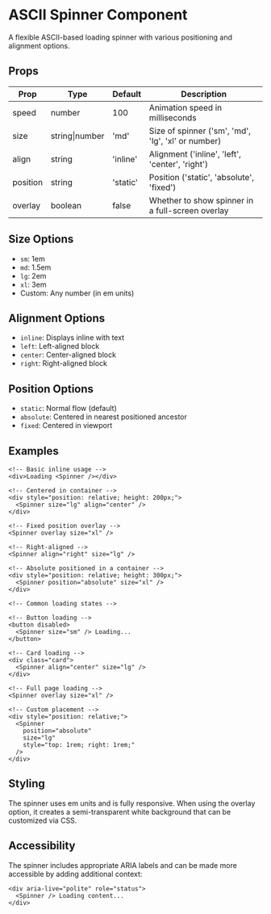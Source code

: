 # ASCII Spinner Component

A flexible ASCII-based loading spinner with various positioning and alignment options.

## Props

| Prop | Type | Default | Description |
|------|------|---------|-------------|
| speed | number | 100 | Animation speed in milliseconds |
| size | string\|number | 'md' | Size of spinner ('sm', 'md', 'lg', 'xl' or number) |
| align | string | 'inline' | Alignment ('inline', 'left', 'center', 'right') |
| position | string | 'static' | Position ('static', 'absolute', 'fixed') |
| overlay | boolean | false | Whether to show spinner in a full-screen overlay |

## Size Options
- `sm`: 1em
- `md`: 1.5em
- `lg`: 2em
- `xl`: 3em
- Custom: Any number (in em units)

## Alignment Options
- `inline`: Displays inline with text
- `left`: Left-aligned block
- `center`: Center-aligned block
- `right`: Right-aligned block

## Position Options
- `static`: Normal flow (default)
- `absolute`: Centered in nearest positioned ancestor
- `fixed`: Centered in viewport

## Examples

```svelte
<!-- Basic inline usage -->
<div>Loading <Spinner /></div>

<!-- Centered in container -->
<div style="position: relative; height: 200px;">
  <Spinner size="lg" align="center" />
</div>

<!-- Fixed position overlay -->
<Spinner overlay size="xl" />

<!-- Right-aligned -->
<Spinner align="right" size="lg" />

<!-- Absolute positioned in a container -->
<div style="position: relative; height: 300px;">
  <Spinner position="absolute" size="xl" />
</div>

<!-- Common loading states -->

<!-- Button loading -->
<button disabled>
  <Spinner size="sm" /> Loading...
</button>

<!-- Card loading -->
<div class="card">
  <Spinner align="center" size="lg" />
</div>

<!-- Full page loading -->
<Spinner overlay size="xl" />

<!-- Custom placement -->
<div style="position: relative;">
  <Spinner 
    position="absolute" 
    size="lg"
    style="top: 1rem; right: 1rem;"
  />
</div>
```

## Styling

The spinner uses em units and is fully responsive. When using the overlay option, it creates a semi-transparent white background that can be customized via CSS.

## Accessibility

The spinner includes appropriate ARIA labels and can be made more accessible by adding additional context:

```svelte
<div aria-live="polite" role="status">
  <Spinner /> Loading content...
</div>
```